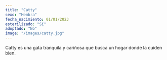 ```yaml
---
title: "Catty"
sexo: "Hembra"
fecha_nacimiento: 01/01/2023
esterilizado: "Sí"
adoptado: "No"
image: "/images/catty.jpg"
---
```


Catty es una gata tranquila y cariñosa que busca un hogar donde la cuiden bien.




